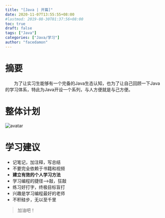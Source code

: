 ```yaml
---
title: "[Java | 开篇]"
date: 2020-11-07T13:55:55+08:00
#lastmod: 2019-08-30T01:37:56+08:00
toc: true
draft: false
tags: ["Java"]
categories: ["Java/学习"]
author: "facedamon"
---
```


# 摘要

&emsp;&emsp;为了让实习生能够有一个完备的Java生态认知，也为了让自己回顾一下Java的学习体系，特此为Java开设一个系列，与人方便就是与己方便。

# 整体计划

![avatar](https://cdn.jsdelivr.net/gh/facedamon/markdownps2@master/java/Java.png)

# 学习建议

- 记笔记，加注释，写总结
- 不要完全依赖于书籍和视频
- **建立有效的个人学习方法**
- 学习编程的捷径-->敲，狂敲
- 练习好打字，终极目标盲打
- 兴趣是学习编程最好的老师
- 不积硅步，无以至千里

> 加油吧！